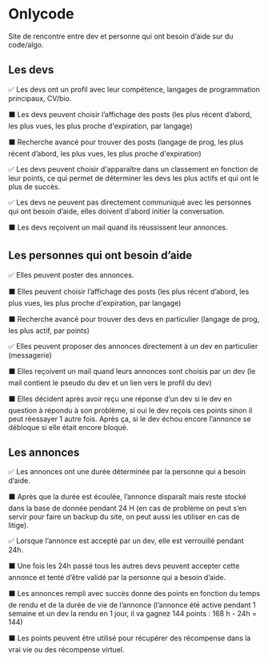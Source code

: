 # Onlycode

Site de rencontre entre dev et personne qui ont besoin d’aide sur du code/algo.

## Les devs

✅ Les devs ont un profil avec leur compétence, langages de programmation principaux, CV/bio.

⬛ Les devs peuvent choisir l’affichage des posts (les plus récent d’abord, les plus vues, les plus proche d'expiration, par langage)

⬛ Recherche avancé pour trouver des posts (langage de prog, les plus récent d’abord, les plus vues, les plus proche d'expiration)

✅ Les devs peuvent choisir d'apparaître dans un classement en fonction de leur points, ce qui permet de déterminer les devs les plus actifs et qui ont le plus de succès.

✅ Les devs ne peuvent pas directement communiqué avec les personnes qui ont besoin d’aide, elles doivent d'abord initier la conversation.

⬛ Les devs reçoivent un mail quand ils réussissent leur annonces.

## Les personnes qui ont besoin d’aide

✅ Elles peuvent poster des annonces.

⬛ Elles peuvent choisir l’affichage des posts (les plus récent d’abord, les plus vues, les plus proche d'expiration, par langage)

⬛ Recherche avancé pour trouver des devs en particulier (langage de prog, les plus actif, par points)

✅ Elles peuvent proposer des annonces directement à un dev en particulier (messagerie)

⬛ Elles reçoivent un mail quand leurs annonces sont choisis par un dev (le mail contient le pseudo du dev et un lien vers le profil du dev)

⬛ Elles décident après avoir reçu une réponse d’un dev si le dev en question à répondu à son problème, si oui le dev reçois ces points sinon il peut réessayer 1 autre fois. Après ça, si le dev échou encore l’annonce se débloque si elle était encore bloqué.

## Les annonces

✅ Les annonces ont une durée déterminée par la personne qui a besoin d’aide.

⬛ Après que la durée est écoulée, l’annonce disparaît mais reste stocké dans la base de donnée pendant 24 H (en cas de problème on peut s’en servir pour faire un backup du site, on peut aussi les utiliser en cas de litige).

✅ Lorsque l’annonce est accepté par un dev, elle est verrouillé pendant 24h.

⬛ Une fois les 24h passé tous les autres devs peuvent accepter cette annonce et tenté d’être validé par la personne qui a besoin d’aide.

⬛ Les annonces rempli avec succès donne des points en fonction du temps de rendu et de la durée de vie de l’annonce (l’annonce été active pendant 1 semaine et un dev la rendu en 1 jour, il va gagnez 144 points : 168 h - 24h = 144)

⬛ Les points peuvent être utilisé pour récupérer des récompense dans la vrai vie ou des récompense virtuel.

